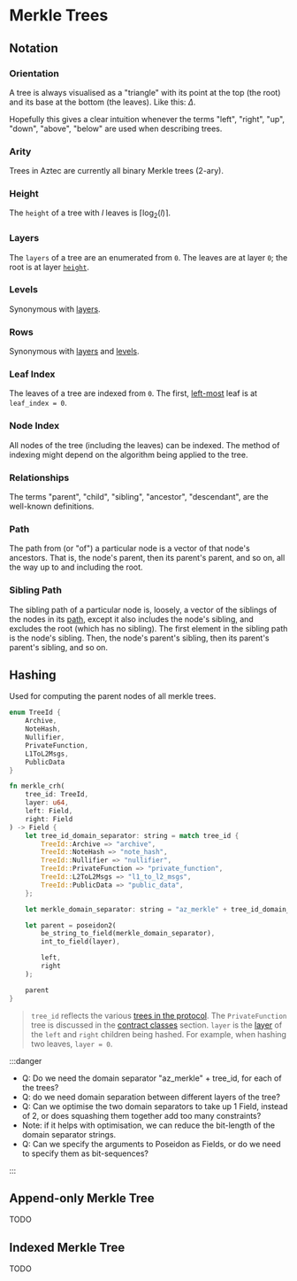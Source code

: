 # Merkle Trees

<!-- TODO: make this more mathematically precise?-->

## Notation

### Orientation

A tree is always visualised as a "triangle" with its point at the top (the root) and its base at the bottom (the leaves). Like this: $\Delta$.

Hopefully this gives a clear intuition whenever the terms "left", "right", "up", "down", "above", "below" are used when describing trees.

### Arity

Trees in Aztec are currently all binary Merkle trees (2-ary).

<!-- This section will need to be updated if the arity ever changes -->

### Height

The `height` of a tree with $l$ leaves is $\lceil \log_2(l) \rceil$.

### Layers

The `layers` of a tree are an enumerated from `0`. The leaves are at layer `0`; the root is at layer [`height`](#height).

### Levels

Synonymous with [layers](#layers).

### Rows

Synonymous with [layers](#layers) and [levels](#levels).

### Leaf Index

The leaves of a tree are indexed from `0`. The first, [left-most](#orientation) leaf is at `leaf_index = 0`.

### Node Index

All nodes of the tree (including the leaves) can be indexed. The method of indexing might depend on the algorithm being applied to the tree.

### Relationships

The terms "parent", "child", "sibling", "ancestor", "descendant", are the well-known definitions.

### Path

The path from (or "of") a particular node is a vector of that node's ancestors. That is, the node's parent, then its parent's parent, and so on, all the way up to and including the root.

### Sibling Path

The sibling path of a particular node is, loosely, a vector of the siblings of the nodes in its [path](#path), except it also includes the node's sibling, and excludes the root (which has no sibling).
The first element in the sibling path is the node's sibling. Then, the node's parent's sibling, then its parent's parent's sibling, and so on.

## Hashing

Used for computing the parent nodes of all merkle trees.

<!-- HASH DEFINITION -->

```rust
enum TreeId {
    Archive,
    NoteHash,
    Nullifier,
    PrivateFunction,
    L1ToL2Msgs,
    PublicData
}

fn merkle_crh(
    tree_id: TreeId,
    layer: u64,
    left: Field,
    right: Field
) -> Field {
    let tree_id_domain_separator: string = match tree_id {
        TreeId::Archive => "archive",
        TreeId::NoteHash => "note_hash",
        TreeId::Nullifier => "nullifier",
        TreeId::PrivateFunction => "private_function",
        TreeId::L2ToL2Msgs => "l1_to_l2_msgs",
        TreeId::PublicData => "public_data",
    };

    let merkle_domain_separator: string = "az_merkle" + tree_id_domain_separator;

    let parent = poseidon2(
        be_string_to_field(merkle_domain_separator),
        int_to_field(layer),

        left,
        right
    );

    parent
}
```

> `tree_id` reflects the various [trees in the protocol](../../state/index.md). The `PrivateFunction` tree is discussed in the [contract classes](../../contract-deployment/classes.md) section.
> `layer` is the [layer](../merkle-trees.md#layers) of the `left` and `right` children being hashed. For example, when hashing two leaves, `layer = 0`.

:::danger

- Q: Do we need the domain separator "az_merkle" + tree_id, for each of the trees?
- Q: do we need domain separation between different layers of the tree?
- Q: Can we optimise the two domain separators to take up 1 Field, instead of 2, or does squashing them together add too many constraints?
- Note: if it helps with optimisation, we can reduce the bit-length of the domain separator strings.
- Q: Can we specify the arguments to Poseidon as Fields, or do we need to specify them as bit-sequences?

:::

## Append-only Merkle Tree

TODO

## Indexed Merkle Tree

TODO
